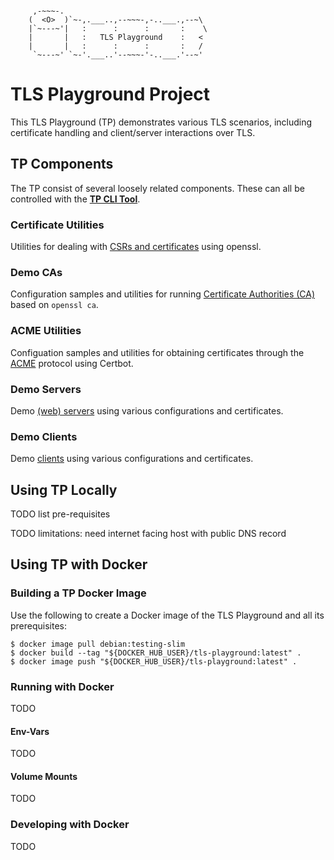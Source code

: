 ```

     ,-~~~-.
    (  <O>  )`~-,.___..,--~~~-,-..___.,--~\
    |`~---~'|   :      :      :       :    \
    |       |   :   TLS Playground    :   <
    |       |   :      :      :       :   /
     `~---~' `~-'.___..'--~~~-'-..___.'--~'

```



# TLS Playground Project

This TLS Playground (TP) demonstrates various TLS scenarios, including certificate handling and client/server interactions over TLS.



## TP Components

The TP consist of several loosely related components.
These can all be controlled with the **[TP CLI Tool](bin/README.md)**.

### Certificate Utilities

Utilities for dealing with [CSRs and certificates](cert/README.md) using openssl.

### Demo CAs

Configuration samples and utilities for running [Certificate Authorities (CA)](ca/README.md) based on `openssl ca`.

### ACME Utilities

Configuation samples and utilities for obtaining certificates through the [ACME](acme/README.md) protocol using Certbot.

### Demo Servers

Demo [(web) servers](server/README.md) using various configurations and certificates.

### Demo Clients

Demo [clients](client/README.md) using various configurations and certificates.



## Using TP Locally

TODO list pre-requisites

TODO limitations: need internet facing host with public DNS record



## Using TP with Docker

### Building a TP Docker Image

Use the following to create a Docker image of the TLS Playground and all its prerequisites:

```
$ docker image pull debian:testing-slim
$ docker build --tag "${DOCKER_HUB_USER}/tls-playground:latest" .
$ docker image push "${DOCKER_HUB_USER}/tls-playground:latest" .
```

### Running with Docker

TODO

#### Env-Vars

TODO

#### Volume Mounts

TODO

### Developing with Docker

TODO
